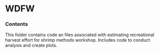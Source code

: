 # WDFW

### Contents
This folder contains code an files associated with estimating recreational harvest effort for shrimp methods workshop. Includes code to conduct analysis and create plots.
